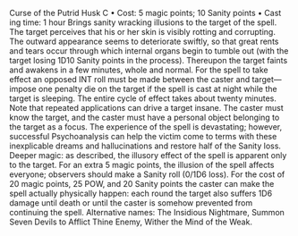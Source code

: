 Curse of the Putrid Husk C
• Cost:  5 magic points; 10 Sanity points
•
 Cast
ing time: 1 hour
Brings sanity wracking illusions to the target of the spell. 
The target perceives that his or her skin is visibly rotting and 
corrupting. The outward appearance seems to deteriorate 
swiftly, so that great rents and tears occur through which 
internal organs begin to tumble out (with the target losing 
1D10 Sanity points in the process). Thereupon the target 
faints and awakens in a few minutes, whole and normal. For the spell to take effect an opposed INT roll must be 
made between the caster and target—impose one penalty die 
on the target if the spell is cast at night while the target is 
sleeping. The entire cycle of effect takes about twenty minutes. 
Note that repeated applications can drive a target insane.
The caster must know the target, and the caster must 
have a personal object belonging to the target as a focus. 
The experience of the spell is devastating; however, successful Psychoanalysis can help the victim come to 
terms with these inexplicable dreams and hallucinations 
and restore half of the Sanity loss. 
Deeper magic: as described, the illusory effect of the spell 
is apparent only to the target. For an extra 5 magic points, 
the illusion of the spell affects everyone; observers should 
make a Sanity roll (0/1D6 loss). For the cost of 20 magic 
points, 25 POW, and 20 Sanity points the caster can make 
the spell actually physically happen: each round the target 
also suffers 1D6 damage until death or until the caster is somehow prevented from continuing the spell.
Alternative names: The Insidious Nightmare, Summon Seven 
Devils to Afflict Thine Enemy, Wither the Mind of the Weak.
  
